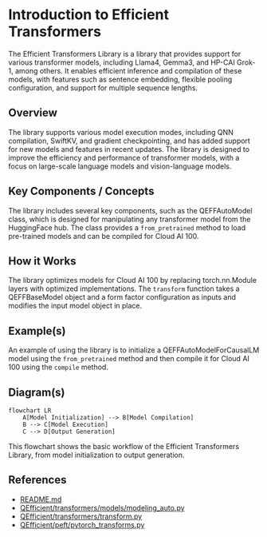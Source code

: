 # Introduction to Efficient Transformers
The Efficient Transformers Library is a library that provides support for various transformer models, including Llama4, Gemma3, and HP-CAI Grok-1, among others. It enables efficient inference and compilation of these models, with features such as sentence embedding, flexible pooling configuration, and support for multiple sequence lengths.

## Overview
The library supports various model execution modes, including QNN compilation, SwiftKV, and gradient checkpointing, and has added support for new models and features in recent updates. The library is designed to improve the efficiency and performance of transformer models, with a focus on large-scale language models and vision-language models.

## Key Components / Concepts
The library includes several key components, such as the QEFFAutoModel class, which is designed for manipulating any transformer model from the HuggingFace hub. The class provides a `from_pretrained` method to load pre-trained models and can be compiled for Cloud AI 100.

## How it Works
The library optimizes models for Cloud AI 100 by replacing torch.nn.Module layers with optimized implementations. The `transform` function takes a QEFFBaseModel object and a form factor configuration as inputs and modifies the input model object in place.

## Example(s)
An example of using the library is to initialize a QEFFAutoModelForCausalLM model using the `from_pretrained` method and then compile it for Cloud AI 100 using the `compile` method.

## Diagram(s)
```mermaid
flowchart LR
    A[Model Initialization] --> B[Model Compilation]
    B --> C[Model Execution]
    C --> D[Output Generation]
```
This flowchart shows the basic workflow of the Efficient Transformers Library, from model initialization to output generation.

## References
* [README.md](README.md)
* [QEfficient/transformers/models/modeling_auto.py](QEfficient/transformers/models/modeling_auto.py)
* [QEfficient/transformers/transform.py](QEfficient/transformers/transform.py)
* [QEfficient/peft/pytorch_transforms.py](QEfficient/peft/pytorch_transforms.py)